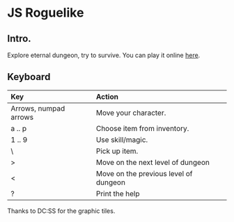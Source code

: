# JS Roguelike

## Intro.

Explore eternal dungeon, try to survive.
You can play it online [here](https://ganochenkodg.github.io/roguelike-js/).


## Keyboard

| Key                   | Action                                |
|:----------------------|:--------------------------------------|
| Arrows, numpad arrows | Move your character.                  |
| a .. p                | Choose item from inventory.           |
| 1 .. 9                | Use skill/magic.                      |
| \                     | Pick up item.                         |
| >                     | Move on the next level of dungeon     |
| <                     | Move on the previous level of dungeon |
| ?                     | Print the help                        |

Thanks to DC:SS for the graphic tiles.
